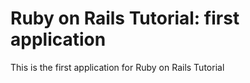 # Ruby on Rails Tutorial: first application

This is  the first application for Ruby on Rails Tutorial
